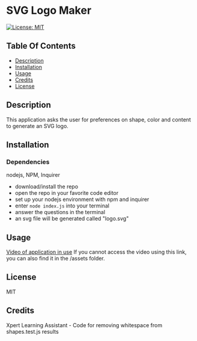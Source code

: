 # SVG Logo Maker
[![License: MIT](https://img.shields.io/badge/License-MIT-yellow.svg)](https://opensource.org/licenses/MIT)

## Table Of Contents
- [Description](#description)
- [Installation](#installation)
- [Usage](#usage)
- [Credits](#credits)
- [License](#license)

## Description
This application asks the user for preferences on shape, color and content to generate an SVG logo. 

## Installation
### Dependencies
nodejs, NPM, Inquirer

- download/install the repo
- open the repo in your favorite code editor
- set up your nodejs environment with npm and inquirer
- enter `node index.js` into your terminal
- answer the questions in the terminal 
- an svg file will be generated called "logo.svg" 

## Usage
[Video of application in use](https://watch.screencastify.com/v/j3eb02VEGglVHHoxmhCz)
If you cannot access the video using this link, you can also find it in the /assets folder.

## License
MIT

## Credits
Xpert Learning Assistant - Code for removing whitespace from shapes.test.js results



